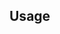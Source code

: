 <!-- TITLE/ -->

<!-- /TITLE -->


<!-- BADGES/ -->

<!-- /BADGES -->


<!-- DESCRIPTION/ -->

<!-- /DESCRIPTION -->


<!-- INSTALL/ -->

<!-- /INSTALL -->

## Usage


<!-- HISTORY/ -->

<!-- /HISTORY -->


<!-- CONTRIBUTE/ -->

<!-- /CONTRIBUTE -->


<!-- BACKERS/ -->

<!-- /BACKERS -->


<!-- LICENSE/ -->

<!-- /LICENSE -->
